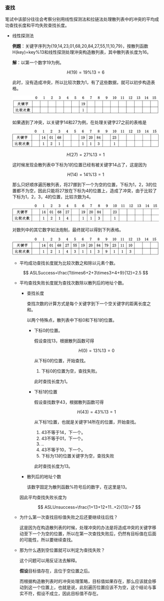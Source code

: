 ### 查找

笔试中该部分往往会考察分别用线性探测法和拉链法处理散列表中的冲突的平均成功查找长度和平均失败查找长度。

- 线性探测法

  **例题**：关键字序列为{19,14,23,01,68,20,84,27,55,11,10,79}，按散列函数H(key)=key%13和线性探测处理沖突构造散列表，其中散列表长度为16。

  **解**：以第一个数字19为例。

  
  $$
  H(19)=19\%13=6
  $$
  

  此时，没有造成冲突，所以比较次数为1，有了这些数据，就可以初步构造表格。

  <p align="center"><img src="https://raw.githubusercontent.com/DoubleYellowIce/AndroidTechArticlesStorage/master/imgs/image-20220814134826320.png"></img></p>

  如果遇到了冲突，以关键字14和27为例，在处理关键字27之前的表格是

  <p align="center"><img src="https://raw.githubusercontent.com/DoubleYellowIce/AndroidTechArticlesStorage/master/imgs/image-20220814141538627.png"></img></p>

  
  $$
  H(27)=27\%13=1
  $$
  

  这时候发现会散列表中下标为1的位置已经有被关键字14占了，这是因为

  
  $$
  H(14)=14\%13=1
  $$
  

  那么只好顺序遍历散列表，将27挪到下一个为空的位置，下标为1，2，3的位置都不为空，因此只能将27放在下标为4的位置上，造成了冲突，由于比较了下标为1，2，3，4的位置，比较次数为4。

  <p align="center"><img src="https://raw.githubusercontent.com/DoubleYellowIce/AndroidTechArticlesStorage/master/imgs/image-20220814142204488.png"></img></p>

  对数列中的其它数字如法炮制，最终就可以得到下列表格。

  <p align="center"><img src="https://raw.githubusercontent.com/DoubleYellowIce/AndroidTechArticlesStorage/master/imgs/image-20220814135041743.png"></img></p>

  - 平均成功查找长度就为比较次数之和除以元素个数。

    

  $$
  ASLSuccess=\frac{1\times6+2+3\times3+4+9}{12}=2.5
  $$

  

  - 平均查找失败长度就为查找次数除以散列后的地址个数。

    - 查找长度

      查找次数的计算方式是每个关键字到下一个空关键字的距离长度之和。

      以两个特殊点，散列表中下标0和下标1的位置。

      - 下标0的位置。

        假设查找13，根据散列函数可得

        
        $$
        H(0)=13\%13=0
        $$
        

        从下标0的位置，开始查找。

        1. 下标0的位置为空，查找失败。

        此时查找长度为1。

      - 下标1的位置

        假设查找数字43，根据散列函数可得

        
        $$
        H(43)=43\%13=1
        $$
        

        从下标1位置，也就是关键字14所在的位置，开始查找。

        1. 43不等于14，下一个。
        2. 43不等于01，下一个。
        3. ..
        4. 43不等于10，下一个。
        5. 下标为13的位置关键字为空，查找失败

        此时查找长度为13。

    - 散列后的地址个数

      该数字固定为散列函数%符号后的数字，在这里是13。

    因此平均查找失败长度为

    
    $$
    ASLUnsuccess=\frac{1+13+12+11..+2}{13}=7
    $$
    

  - 为什么第一次查找目标值失败之后还要继续往后找？

    这是因为在构造散列表的时候，处理冲突的办法是将造成冲突的关键字移动至下一个为空的位置，所以在第一次查找失败后，仍然有目标值在后面的可能性，所以要继续查找。

  - 那为什么遇到空位置就可以判定为查找失败？

    这个问题可以用反证法去解释。

    **假设**目标值存在，且位于空位置之后。

    而根据构造散列表时的冲突处理策略，目标值如果存在，那么应该就会移动到这一个位置上，也就是说，此刻遍历位置应该不为空，这个结论与事实不符，假设不成立，因此目标值不存在。

​					